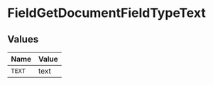 # FieldGetDocumentFieldTypeText


## Values

| Name   | Value  |
| ------ | ------ |
| `TEXT` | text   |
